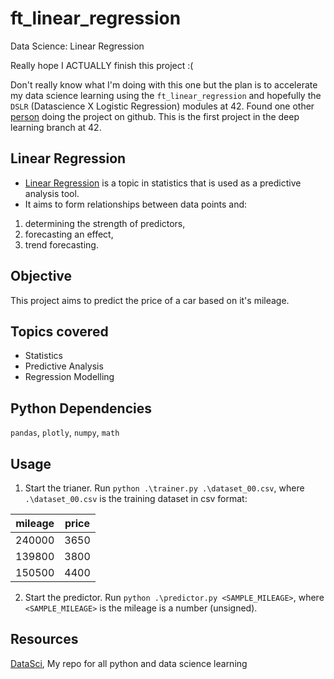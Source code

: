 # ft_linear_regression
Data Science: Linear Regression

Really hope I ACTUALLY finish this project :( 

Don't really know what I'm doing with this one but the plan is to accelerate my data science learning using the `ft_linear_regression` and hopefully the `DSLR` (Datascience X Logistic Regression) modules at 42. Found one other [person](https://github.com/SpenderJ/Linear_Regression) doing the project on github. This is the first project in the deep learning branch at 42. 

## Linear Regression
* [Linear Regression](https://www.statisticssolutions.com/what-is-linear-regression/) is a topic in statistics that is used as a predictive analysis tool.
* It aims to form relationships between data points and:
1. determining the strength of predictors, 
2. forecasting an effect,
3. trend forecasting.

## Objective
This project aims to predict the price of a car based on it's mileage.

## Topics covered
* Statistics
* Predictive Analysis
* Regression Modelling

## Python Dependencies
`pandas`, `plotly`, `numpy`, `math`

## Usage

1. Start the trianer. Run `python .\trainer.py .\dataset_00.csv`, where `.\dataset_00.csv` is the training dataset in csv format:

| mileage       | price         |
| ------------- |:-------------:|
| 240000        | 3650          |
| 139800        | 3800          |
| 150500        | 4400          |

2. Start the predictor. Run `python .\predictor.py <SAMPLE_MILEAGE>`, where `<SAMPLE_MILEAGE>`  is the mileage is a number (unsigned).

## Resources
[DataSci](https://github.com/luyandamncube/DataSci), My repo for all python and data science learning
